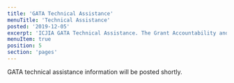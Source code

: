 ```yaml
---
title: 'GATA Technical Assistance'
menuTitle: 'Technical Assistance'
posted: '2019-12-05'
excerpt: 'ICJIA GATA Technical Assistance. The Grant Accountability and Transparency Act (GATA) of 2014, 30 ILCS 708/1 et seq., increased accountability and transparency in the use of grant funds and reduced the administrative burden on state agencies and grantees through adoption of federal grant guidelines and regulations.'
menuItem: true
position: 5
section: 'pages'
---
```


GATA technical assistance information will be posted shortly.
